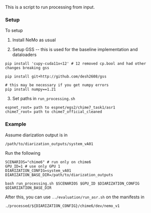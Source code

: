 
This is a script to run processing from input.

### Setup

To setup

1) Install NeMo as usual

2) Setup GSS -- this is used for the baseline implementation and dataloaders

```
pip install 'cupy-cuda11x<12' # 12 removed cp.bool and had other changes breaking gss

pip install git+http://github.com/desh2608/gss

# this may be necessary if you get numpy errors
pip install numpy==1.21
```

3) Set paths in `run_processing.sh`

```
espnet_root= path to espnet/egs2/chime7_task1/asr1
chime7_root= path to chime7_official_cleaned
```

### Example

Assume diarization output is in
```
/path/to/diarization_outputs/system_vA01
```

Run the following

```
SCENARIOS="chime6" # run only on chime6
GPU_ID=1 # use only GPU 1
DIARIZATION_CONFIG=system_vA01
DIARIZATION_BASE_DIR=/path/to/diarization_outputs

bash run_processing.sh $SCENARIOS $GPU_ID $DIARIZATION_CONFIG $DIARIZATION_BASE_DIR
```

After this, you can use `../evaluation/run_asr.sh` on the manifests in
```
./processed/${DIARIZATION_CONFIG}/chime6/dev/nemo_v1
```

